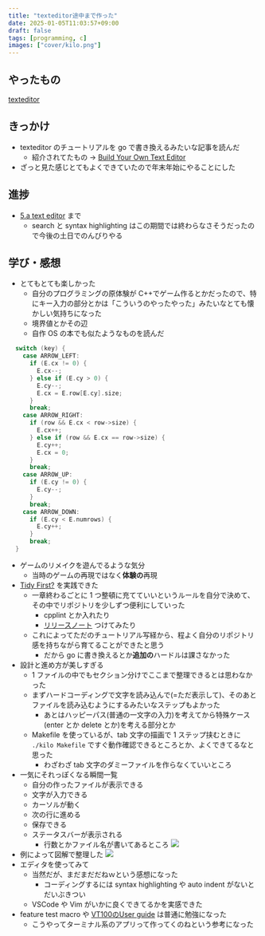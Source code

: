 ```yaml
---
title: "texteditor途中まで作った"
date: 2025-01-05T11:03:57+09:00
draft: false
tags: [programming, c]
images: ["cover/kilo.png"]
---
```


## やったもの
[texteditor](https://github.com/velengel/texteditor)

## きっかけ
* texteditor のチュートリアルを go で書き換えるみたいな記事を読んだ
  * 紹介されてたもの → [Build Your Own Text Editor](https://viewsourcecode.org/snaptoken/kilo/index.html)
* ざっと見た感じとてもよくできていたので年末年始にやることにした

<!--more-->

## 進捗
* [5.a text editor](https://viewsourcecode.org/snaptoken/kilo/05.aTextEditor.html) まで
  * search と syntax highlighting はこの期間では終わらなさそうだったので今後の土日でのんびりやる

## 学び・感想
* とてもとても楽しかった
  * 自分のプログラミングの原体験が C++でゲーム作るとかだったので、特にキー入力の部分とかは「こういうのやったやった」みたいなとても懐かしい気持ちになった
  * 境界値とかその辺
  * 自作 OS の本でも似たようなものを読んだ
```c
  switch (key) {
    case ARROW_LEFT:
      if (E.cx != 0) {
        E.cx--;
      } else if (E.cy > 0) {
        E.cy--;
        E.cx = E.row[E.cy].size;
      }
      break;
    case ARROW_RIGHT:
      if (row && E.cx < row->size) {
        E.cx++;
      } else if (row && E.cx == row->size) {
        E.cy++;
        E.cx = 0;
      }
      break;
    case ARROW_UP:
      if (E.cy != 0) {
        E.cy--;
      }
      break;
    case ARROW_DOWN:
      if (E.cy < E.numrows) {
        E.cy++;
      }
      break;
  }
```
* ゲームのリメイクを遊んでるような気分
  * 当時のゲームの再現ではなく**体験の**再現
* [Tidy First?](https://www.oreilly.co.jp/books/9784814400911/) を実践できた
  * 一章終わるごとに 1 つ整頓に充てていいというルールを自分で決めて、その中でリポジトリを少しずつ便利にしていった
    * cpplint とか入れたり
    * [リリースノート](https://github.com/velengel/texteditor/releases/tag/2025.01.04-3) つけてみたり
  * これによってただのチュートリアル写経から、程よく自分のリポジトリ感を持ちながら育てることができたと思う
    * だから go に書き換えるとか**追加の**ハードルは課さなかった
* 設計と進め方が美しすぎる
  * 1 ファイルの中でもセクション分けでここまで整理できるとは思わなかった
  * まずハードコーディングで文字を読み込んで(=ただ表示して)、そのあとファイルを読み込むようにするみたいなステップもよかった
    * あとはハッピーパス(普通の一文字の入力)を考えてから特殊ケース(enter とか delete とか)を考える部分とか
  * Makefile を使っているが、tab 文字の描画で 1 ステップ挟むときに `./kilo Makefile` ですぐ動作確認できるところとか、よくできてるなと思った
    * わざわざ tab 文字のダミーファイルを作らなくていいところ
* 一気にそれっぽくなる瞬間一覧
  * 自分の作ったファイルが表示できる
  * 文字が入力できる
  * カーソルが動く
  * 次の行に進める
  * 保存できる
  * ステータスバーが表示される
    * 行数とかファイル名が書いてあるところ
![](images/kilo.png)
* 例によって図解で整理した
![](images/image.png)
* エディタを使ってみて
  * 当然だが、まだまだだねｗという感想になった
    * コーディングするには syntax highlighting や auto indent がないとだいぶきつい
  * VSCode や Vim がいかに良くできてるかを実感できた
* feature test macro や [VT100のUser guide](https://vt100.net/docs/vt100-ug/chapter3.html) は普通に勉強になった
  * こうやってターミナル系のアプリって作ってくのねという参考になった


